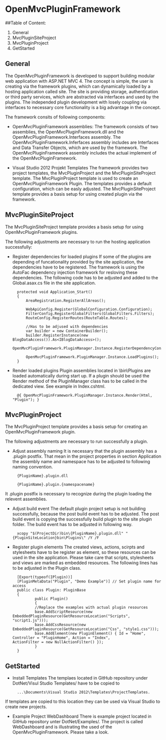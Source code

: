 # OpenMvcPluginFramework

##Table of Content:
1. General
2. MvcPluginSiteProject
3. MvcPluginProject
4. GetStarted

## General

The OpenMvcPluginFramework is developed to support building modular web application with ASP.NET MVC 4.
The concept is simple, the user is creating via the framework plugins, which can dynamically loaded by a hosting application
called site. The site is providing storage, authentication or third party services, which are abstracted via interfaces and used
by the plugins. The independed plugin development with losely coupling via interfaces to necessary core functionality is a big advantage
in the concept.

The framework consits of following components:

- OpenMvcPluginFramework assemblies:
The framework consists of two assemblies, the OpenMvcPluginFramework.dll and the OpenMvcPluginFramework.Interfaces assembly.
The OpenMvcPluginFramework.Inferfaces assembly includes are Interfaces and Data Transfer Objects, which are used by the framework.
The OpenMvcPluginFramework assembly includes the actual implement of the OpenMvcPluginFramework.

- Visual Studio 2012 Projekt Templates
The framework provides two project templates, the MvcPluginProject and the MvcPluginSiteProject template. The MvcPluginProject template 
is used to create an OpenMvcPluginFramework Plugin. The templates provides a default configuration, which can be easly adjusted.
The MvcPluginSiteProject template provides a basis setup for using created plugin via the framework.


## MvcPluginSiteProject

The MvcPluginSiteProject template provides a basis setup for using OpenMvcPluginFramework plugins.

The following adjustments are necessary to run the hosting application successfully:

- Register dependencies for loaded plugins
If some of the plugins are depending of funcationality provided by the site application, the dependencies have to be registered.
The framework is using the AutoFac dependency injection framework for resloving these dependencies.
The following code has to be adjusted and added to the Global.asax.cs file in the site application.

        protected void Application_Start()
        {
            AreaRegistration.RegisterAllAreas();

            WebApiConfig.Register(GlobalConfiguration.Configuration);
            FilterConfig.RegisterGlobalFilters(GlobalFilters.Filters);
            RouteConfig.RegisterRoutes(RouteTable.Routes);

            //Has to be adjused with dependencies
            var builder = new ContainerBuilder();
            builder.RegisterInstance(new BlogDataAccess()).As<IBlogDataAccess>();
            OpenMvcPluginFramework.PluginManager.Instance.RegisterDependencyContainer(builder.Build());

            OpenMvcPluginFramework.PluginManager.Instance.LoadPlugins();
        }

- Render loaded plugins
Plugin assemblies located in \bin\Plugins are loaded automatically during start up. If a plugin should be 
used the Render method of the PluginManager class has to be called in the dedicated view. See example in Index.cshtml.


        @{ OpenMvcPluginFramework.PluginManager.Instance.Render(Html, "Plugin"); }


## MvcPluginProject
The MvcPluginProject template provides a basis setup for creating an OpenMvcPluginFramework plugin.

The following adjustments are necessary to run successfully a plugin.

- Adjust assembly naming
It is necessary that the plugin assembly has a .plugin postfix. That mean in the project properties in section Application
the assembly name and namespace has to be adjusted to following naming convention.


        {PluginName}.plugin.dll
        
        {PluginName}.plugin.{namespacename}


It .plugin postfix is necessary to recognize during the plugin loading the relevent assemblies.

- Adjust build event
The default plugin project setup is not building successfully, because the post build event has to be adjusted.
The post build event is copying the successfully build plugin to the site plugin folder. The build event has to be adjusted
in following way.


        xcopy "$(ProjectDir)bin\{PluginName}.plugin.dll" "{PluginSiteLocation}bin\Plugins\" /Y /F


- Register plugin elements
The created views, actions, scirpts and stylesheets have to be register as element, so these resources can be used in the 
site application. Please take care that scripts, stylesheets and views are marked as embedded resources. 
The following lines has to be adjusted in the Plugin class.


        [Export(typeof(IPlugin))]
        [PluginMetaData("Plugin", "Demo Example")] // Set plugin name for access
        public class Plugin: PluginBase
        {
                public Plugin()
                {
                //Replace the examples with actual plugin resources
                base.AddScriptResource(new EmbeddedPluginResource(GetResourceLocation("Scripts", "script1.js")));
                base.AddCssResource(new EmbeddedPluginResource(GetResourceLocation("Css", "style1.css")));
                base.AddElement(new PluginElement() { Id = "Home", Controller = "PluginHome", Action = "Index",                       ActionFilter = new NullActionFilter() });
                }
        }

## GetStarted

- Install Templates
The templaes located in GitHub repository under DotNet/Visul Studio Templates/ have to be copied to

        ...\Documents\Visual Studio 2012\Templates\ProjectTemplates.

If templates are copied to this location they can be used via Visual Studio to create new projects.

- Example Project WebDashboard
There is example project located in GitHub repository unter DotNet/Examples/. The project is called WebDashboard and is 
illustrating the used of the OpenMvcPluginFramework. Please take a look.
